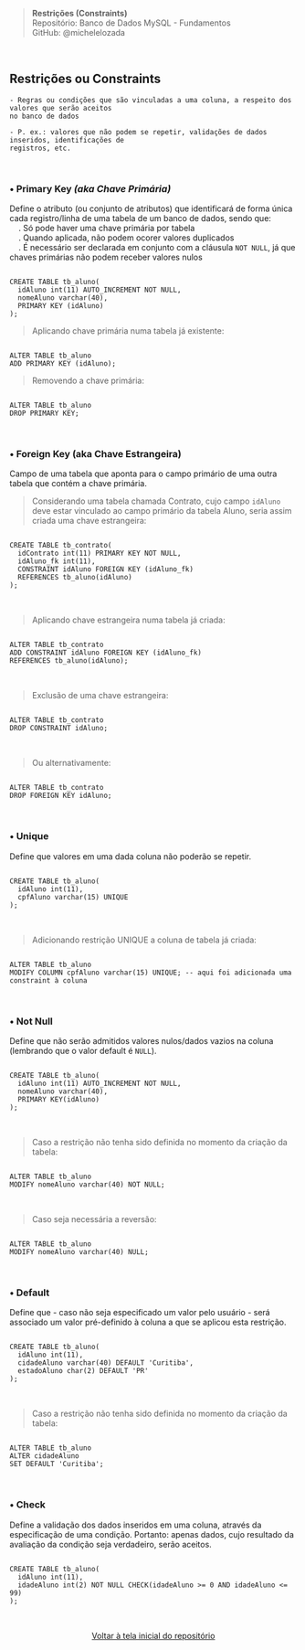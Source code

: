 > **Restrições (Constraints)**     
> Repositório: Banco de Dados MySQL - Fundamentos  
> GitHub: @michelelozada
&nbsp;
     
&nbsp;     
## Restrições ou Constraints
```
- Regras ou condições que são vinculadas a uma coluna, a respeito dos valores que serão aceitos 
no banco de dados  

- P. ex.: valores que não podem se repetir, validações de dados inseridos, identificações de 
registros, etc.    
```
     
&nbsp;     

### • Primary Key _(aka Chave Primária)_
Define o atributo (ou conjunto de atributos) que identificará de forma única cada registro/linha de uma tabela de um banco de dados, sendo que:    
&nbsp; &nbsp; . Só pode haver uma chave primária por tabela  
&nbsp; &nbsp; . Quando aplicada, não podem ocorer valores duplicados  
&nbsp; &nbsp; . É necessário ser declarada em conjunto com a cláusula `NOT NULL`, já que chaves primárias não podem receber valores nulos  

```mysql

CREATE TABLE tb_aluno(
  idAluno int(11) AUTO_INCREMENT NOT NULL,
  nomeAluno varchar(40),
  PRIMARY KEY (idAluno)
);
```

> Aplicando chave primária numa tabela já existente:
```mysql

ALTER TABLE tb_aluno
ADD PRIMARY KEY (idAluno);
```  

> Removendo a chave primária:
```mysql

ALTER TABLE tb_aluno
DROP PRIMARY KEY;
``` 

&nbsp;   

### • Foreign Key (aka Chave Estrangeira)  
Campo de uma tabela que aponta para o campo primário de uma outra tabela que contém a chave primária.  

> Considerando uma tabela chamada Contrato, cujo campo `idAluno` deve estar vinculado ao campo primário da tabela Aluno, seria assim criada uma chave estrangeira:
```mysql

CREATE TABLE tb_contrato(
  idContrato int(11) PRIMARY KEY NOT NULL,
  idAluno_fk int(11),
  CONSTRAINT idAluno FOREIGN KEY (idAluno_fk) 
  REFERENCES tb_aluno(idAluno)
);
```

&nbsp;   

> Aplicando chave estrangeira numa tabela já criada:
```mysql

ALTER TABLE tb_contrato 
ADD CONSTRAINT idAluno FOREIGN KEY (idAluno_fk) 
REFERENCES tb_aluno(idAluno);
```

&nbsp;   

> Exclusão de uma chave estrangeira:
```mysql

ALTER TABLE tb_contrato 
DROP CONSTRAINT idAluno;
```

&nbsp;   

> Ou alternativamente:
```mysql

ALTER TABLE tb_contrato
DROP FOREIGN KEY idAluno;
```
	
&nbsp;
     
### • Unique
Define que valores em uma dada coluna não poderão se repetir.

```mysql

CREATE TABLE tb_aluno(
  idAluno int(11),
  cpfAluno varchar(15) UNIQUE
);
```

&nbsp;   

> Adicionando restrição UNIQUE a coluna de tabela já criada:
```mysql

ALTER TABLE tb_aluno
MODIFY COLUMN cpfAluno varchar(15) UNIQUE; -- aqui foi adicionada uma constraint à coluna     
```

&nbsp;    

### • Not Null
Define que não serão admitidos valores nulos/dados vazios na coluna (lembrando que o valor default é `NULL`).

```mysql

CREATE TABLE tb_aluno(
  idAluno int(11) AUTO_INCREMENT NOT NULL,
  nomeAluno varchar(40),
  PRIMARY KEY(idAluno)
);

```

&nbsp;   

> Caso a restrição não tenha sido definida no momento da criação da tabela:
```mysql

ALTER TABLE tb_aluno 
MODIFY nomeAluno varchar(40) NOT NULL;
```

&nbsp;   

> Caso seja necessária a reversão:
```mysql

ALTER TABLE tb_aluno 
MODIFY nomeAluno varchar(40) NULL;
```

&nbsp;
     
### • Default
Define que - caso não seja especificado um valor pelo usuário - será associado um valor pré-definido à coluna a que se aplicou esta restrição.

```mysql

CREATE TABLE tb_aluno(
  idAluno int(11),
  cidadeAluno varchar(40) DEFAULT 'Curitiba',
  estadoAluno char(2) DEFAULT 'PR'
);
```

&nbsp;   

> Caso a restrição não tenha sido definida no momento da criação da tabela:
```mysql

ALTER TABLE tb_aluno 
ALTER cidadeAluno 
SET DEFAULT 'Curitiba';
```
     
&nbsp;  

### • Check
Define a validação dos dados inseridos em uma coluna, através da especificação de uma condição. Portanto: apenas dados, cujo resultado da avaliação da condição seja verdadeiro, serão aceitos.  

```mysql

CREATE TABLE tb_aluno(
  idAluno int(11),
  idadeAluno int(2) NOT NULL CHECK(idadeAluno >= 0 AND idadeAluno <= 99)
);
```

&nbsp;    

<div align="center">
<a href="https://github.com/michelelozada/MySQL-Study-Notes">Voltar à tela inicial do repositório</a>
</div>